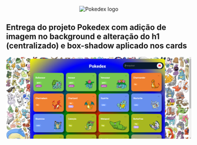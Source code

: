 <p align="center">
  <img alt="Pokedex logo" src="https://encrypted-tbn0.gstatic.com/images?q=tbn:ANd9GcQQgDfNIil6pAJbmbO37e6bAa3IdnBUGYSDyjQghsme&s" width="400px" />
</p>

## Entrega do projeto Pokedex com adição de imagem no background e alteração do h1 (centralizado) e box-shadow aplicado nos cards

<p align="center">
  <img alt="Screenshot" src="./assets/coverReadme.png" width="1000px" />
</p>
